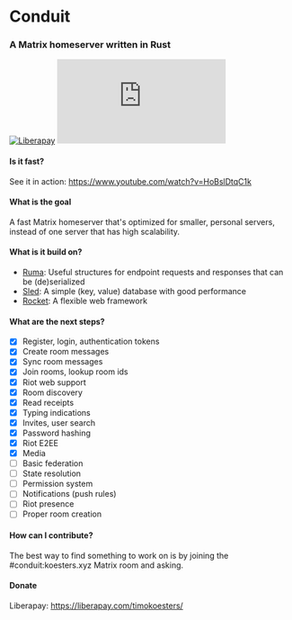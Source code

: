# Conduit
### A Matrix homeserver written in Rust

[![Liberapay](https://img.shields.io/liberapay/receives/timokoesters?logo=liberapay)](https://liberapay.com/timokoesters)
[![Matrix](https://img.shields.io/matrix/conduit:koesters.xyz?server_fqdn=matrix.koesters.xyz&logo=matrix)](https://matrix.to/#/#conduit:koesters.xyz)

#### Is it fast?

See it in action: <https://www.youtube.com/watch?v=HoBslDtqC1k>

#### What is the goal

A fast Matrix homeserver that's optimized for smaller, personal servers, instead of one server that has high scalability.

#### What is it build on?

- [Ruma](https://www.ruma.io): Useful structures for endpoint requests and responses that can be (de)serialized
- [Sled](https://github.com/spacejam/sled): A simple (key, value) database with good performance
- [Rocket](https://rocket.rs): A flexible web framework

#### What are the next steps?

- [x] Register, login, authentication tokens
- [x] Create room messages
- [x] Sync room messages
- [x] Join rooms, lookup room ids
- [x] Riot web support
- [x] Room discovery
- [x] Read receipts
- [x] Typing indications
- [x] Invites, user search
- [x] Password hashing
- [x] Riot E2EE
- [x] Media
- [ ] Basic federation
- [ ] State resolution
- [ ] Permission system
- [ ] Notifications (push rules)
- [ ] Riot presence
- [ ] Proper room creation

#### How can I contribute?

The best way to find something to work on is by joining the #conduit:koesters.xyz Matrix room and asking.

#### Donate

Liberapay: <https://liberapay.com/timokoesters/>

